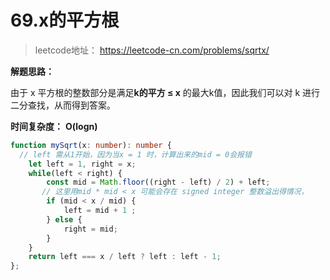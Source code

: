 # 69.x的平方根

> leetcode地址： https://leetcode-cn.com/problems/sqrtx/

**解题思路：**

由于 x 平方根的整数部分是满足**k的平方 ≤  x** 的最大k值，因此我们可以对 k 进行二分查找，从而得到答案。

**时间复杂度：** **O(logn)**

````typescript
function mySqrt(x: number): number {
  // left 需从1开始，因为当x = 1 时，计算出来的mid = 0会报错
    let left = 1, right = x;
    while(left < right) {
        const mid = Math.floor((right - left) / 2) + left;
       // 这里用mid * mid < x 可能会存在 signed integer 整数溢出得情况，
        if (mid < x / mid) {
            left = mid + 1 ;
        } else {
            right = mid;
        }
    }
    return left === x / left ? left : left - 1;
};
````

